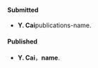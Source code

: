 #### Submitted

- <strong>Y. Cai</strong>publications-name.

#### Published

- <strong>Y. Cai</strong>，<strong>name</strong>. 



